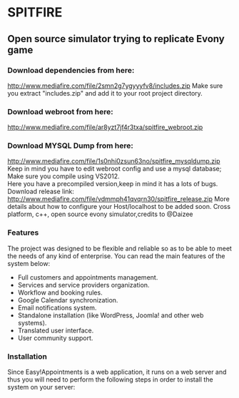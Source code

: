 SPITFIRE
==========
## Open source simulator trying to replicate Evony game
### Download dependencies from here:  
http://www.mediafire.com/file/2smn2g7ygyyyfv8/includes.zip 
Make sure you extract "includes.zip" and add it to your root project directory.
### Download webroot from here: 
http://www.mediafire.com/file/ar8yzt7jf4r3txa/spitfire_webroot.zip 
### Download MYSQL Dump from here: 
http://www.mediafire.com/file/1s0nhi0zsun63no/spitfire_mysqldump.zip 
 Keep in mind you have to edit webroot config and use a mysql database; 
 Make sure you compile using VS2012. </br>
 Here you have a precompiled version,keep in mind it has a lots of bugs. 
 Download release link: http://www.mediafire.com/file/vdmmph41qvqrn30/spitfire_release.zip 
 More details about how to configure your Host/localhost to be added soon. 
 Cross platform, c++, open source evony simulator,credits to @Daizee
### Features
The project was designed to be flexible and reliable so as to be able to meet the needs of any
kind of enterprise. You can read the main features of the system below:

* Full customers and appointments management.
* Services and service providers organization.
* Workflow and booking rules.
* Google Calendar synchronization.
* Email notifications system.
* Standalone installation (like WordPress, Joomla! and other web systems).
* Translated user interface.
* User community support.

### Installation
Since Easy!Appointments is a web application, it runs on a web server and thus you will need to
perform the following steps in order to install the system on your server:
